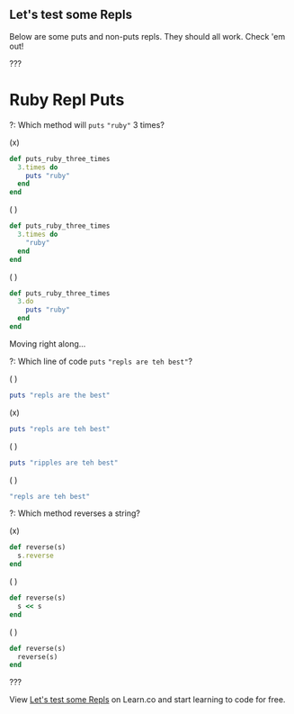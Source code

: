 ## Let's test some Repls

Below are some puts and non-puts repls. They should all work. Check 'em out!

???

# Ruby Repl Puts

?: Which method will `puts` `"ruby"` 3 times?

(x)

``` ruby
def puts_ruby_three_times
  3.times do
    puts "ruby"
  end
end
```

( )

``` ruby
def puts_ruby_three_times
  3.times do
    "ruby"
  end
end
```

( )

``` ruby
def puts_ruby_three_times
  3.do
    puts "ruby"
  end
end
```

Moving right along...


?: Which line of code `puts` `"repls are teh best"`?

( )

``` ruby
puts "repls are the best"
```

(x)

``` ruby
puts "repls are teh best"
```

( )

``` ruby
puts "ripples are teh best"
```

( )

``` ruby
"repls are teh best"
```

?: Which method reverses a string?

(x)

``` ruby
def reverse(s)
  s.reverse
end
```

( )

``` ruby
def reverse(s)
  s << s
end
```

( )

``` ruby
def reverse(s)
  reverse(s)
end
```

???

<p data-visibility='hidden'>View <a href='https://learn.co/lessons/ruby-repl-puts' title='Let's test some Repls'>Let's test some Repls</a> on Learn.co and start learning to code for free.</p>
